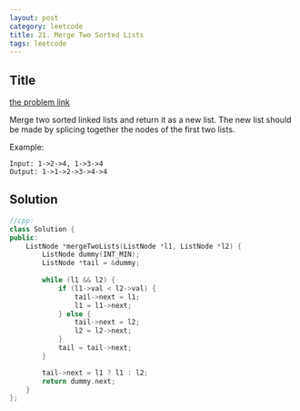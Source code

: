 ```yaml
---
layout: post
category: leetcode
title: 21. Merge Two Sorted Lists
tags: leetcode
---
```

## Title
[the problem link](https://leetcode.com/problems/merge-two-sorted-lists/description/)

Merge two sorted linked lists and return it as a new list. The new list should be made by splicing together the nodes of the first two lists.

Example:

	Input: 1->2->4, 1->3->4
	Output: 1->1->2->3->4->4

## Solution
```c++
//cpp:
class Solution {
public:
    ListNode *mergeTwoLists(ListNode *l1, ListNode *l2) {
        ListNode dummy(INT_MIN);
        ListNode *tail = &dummy;
        
        while (l1 && l2) {
            if (l1->val < l2->val) {
                tail->next = l1;
                l1 = l1->next;
            } else {
                tail->next = l2;
                l2 = l2->next;
            }
            tail = tail->next;
        }

        tail->next = l1 ? l1 : l2;
        return dummy.next;
    }
};
```
